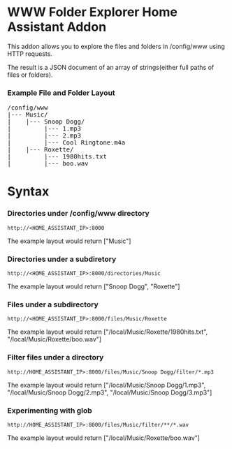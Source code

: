 # WWW Folder Explorer Home Assistant Addon

This addon allows you to explore the files and folders in /config/www using HTTP requests. 

The result is a JSON document of an array of strings(either full paths of files or folders).

### Example File and Folder Layout
<pre>
/config/www
|--- Music/
|    |--- Snoop Dogg/
|         |--- 1.mp3
|         |--- 2.mp3
|         |--- Cool Ringtone.m4a
|    |--- Roxette/
|         |--- 1980hits.txt
|         |--- boo.wav
</pre>


# Syntax

### Directories under /config/www directory

```text
http://<HOME_ASSISTANT_IP>:8000
```

The example layout would return ["Music"]


### Directories under a subdiretory

```text
http://<HOME_ASSISTANT_IP>:8000/directories/Music
```

The example layout would return ["Snoop Dogg", "Roxette"]

### Files under a subdirectory

```text
http://<HOME_ASSISTANT_IP>:8000/files/Music/Roxette
```

The example layout would return ["/local/Music/Roxette/1980hits.txt", "/local/Music/Roxette/boo.wav"]

### Filter files under a directory

```text
http://HOME_ASSISTANT_IP>:8000/files/Music/Snoop Dogg/filter/*.mp3

```

The example layout would return ["/local/Music/Snoop Dogg/1.mp3", "/local/Music/Snoop Dogg/2.mp3", "/local/Music/Snoop Dogg/3.mp3"]

### Experimenting with glob

```text
http://HOME_ASSISTANT_IP>:8000/files/Music/filter/**/*.wav
```

The example layout would return ["/local/Music/Roxette/boo.wav"]








